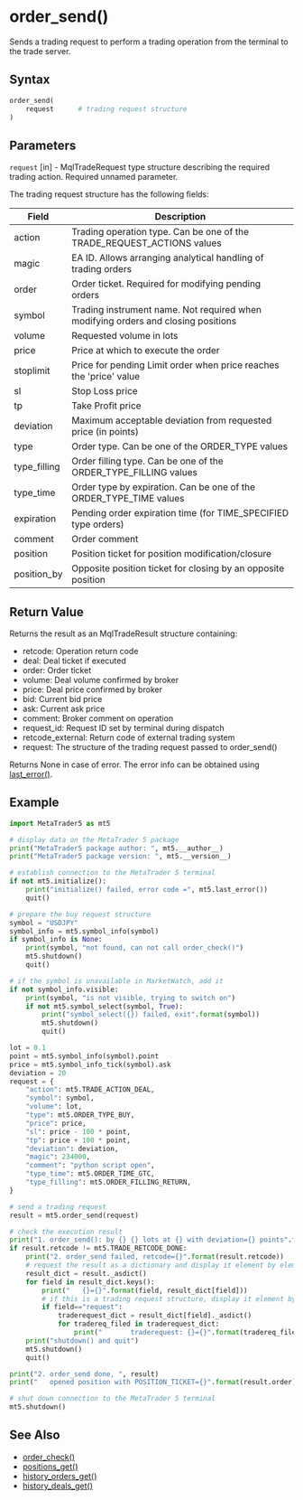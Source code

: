 # order_send()

Sends a trading request to perform a trading operation from the terminal to the trade server.

## Syntax

```python
order_send(
    request      # trading request structure
)
```

## Parameters

`request` [in] - MqlTradeRequest type structure describing the required trading action. Required unnamed parameter.

The trading request structure has the following fields:

| Field | Description |
|-------|-------------|
| action | Trading operation type. Can be one of the TRADE_REQUEST_ACTIONS values |
| magic | EA ID. Allows arranging analytical handling of trading orders |
| order | Order ticket. Required for modifying pending orders |
| symbol | Trading instrument name. Not required when modifying orders and closing positions |
| volume | Requested volume in lots |
| price | Price at which to execute the order |
| stoplimit | Price for pending Limit order when price reaches the 'price' value |
| sl | Stop Loss price |
| tp | Take Profit price |
| deviation | Maximum acceptable deviation from requested price (in points) |
| type | Order type. Can be one of the ORDER_TYPE values |
| type_filling | Order filling type. Can be one of the ORDER_TYPE_FILLING values |
| type_time | Order type by expiration. Can be one of the ORDER_TYPE_TIME values |
| expiration | Pending order expiration time (for TIME_SPECIFIED type orders) |
| comment | Order comment |
| position | Position ticket for position modification/closure |
| position_by | Opposite position ticket for closing by an opposite position |

## Return Value

Returns the result as an MqlTradeResult structure containing:
- retcode: Operation return code
- deal: Deal ticket if executed
- order: Order ticket
- volume: Deal volume confirmed by broker
- price: Deal price confirmed by broker
- bid: Current bid price
- ask: Current ask price
- comment: Broker comment on operation
- request_id: Request ID set by terminal during dispatch
- retcode_external: Return code of external trading system
- request: The structure of the trading request passed to order_send()

Returns None in case of error. The error info can be obtained using [last_error()](./last_error.md).

## Example

```python
import MetaTrader5 as mt5

# display data on the MetaTrader 5 package
print("MetaTrader5 package author: ", mt5.__author__)
print("MetaTrader5 package version: ", mt5.__version__)

# establish connection to the MetaTrader 5 terminal
if not mt5.initialize():
    print("initialize() failed, error code =", mt5.last_error())
    quit()

# prepare the buy request structure
symbol = "USDJPY"
symbol_info = mt5.symbol_info(symbol)
if symbol_info is None:
    print(symbol, "not found, can not call order_check()")
    mt5.shutdown()
    quit()

# if the symbol is unavailable in MarketWatch, add it
if not symbol_info.visible:
    print(symbol, "is not visible, trying to switch on")
    if not mt5.symbol_select(symbol, True):
        print("symbol_select({}) failed, exit".format(symbol))
        mt5.shutdown()
        quit()

lot = 0.1
point = mt5.symbol_info(symbol).point
price = mt5.symbol_info_tick(symbol).ask
deviation = 20
request = {
    "action": mt5.TRADE_ACTION_DEAL,
    "symbol": symbol,
    "volume": lot,
    "type": mt5.ORDER_TYPE_BUY,
    "price": price,
    "sl": price - 100 * point,
    "tp": price + 100 * point,
    "deviation": deviation,
    "magic": 234000,
    "comment": "python script open",
    "type_time": mt5.ORDER_TIME_GTC,
    "type_filling": mt5.ORDER_FILLING_RETURN,
}

# send a trading request
result = mt5.order_send(request)

# check the execution result
print("1. order_send(): by {} {} lots at {} with deviation={} points".format(symbol, lot, price, deviation));
if result.retcode != mt5.TRADE_RETCODE_DONE:
    print("2. order_send failed, retcode={}".format(result.retcode))
    # request the result as a dictionary and display it element by element
    result_dict = result._asdict()
    for field in result_dict.keys():
        print("   {}={}".format(field, result_dict[field]))
        # if this is a trading request structure, display it element by element as well
        if field=="request":
            traderequest_dict = result_dict[field]._asdict()
            for tradereq_filed in traderequest_dict:
                print("       traderequest: {}={}".format(tradereq_filed, traderequest_dict[tradereq_filed]))
    print("shutdown() and quit")
    mt5.shutdown()
    quit()

print("2. order_send done, ", result)
print("   opened position with POSITION_TICKET={}".format(result.order))

# shut down connection to the MetaTrader 5 terminal
mt5.shutdown()
```

## See Also

- [order_check()](./order_check.md)
- [positions_get()](./positions_get.md)
- [history_orders_get()](./history_orders_get.md)
- [history_deals_get()](./history_deals_get.md) 